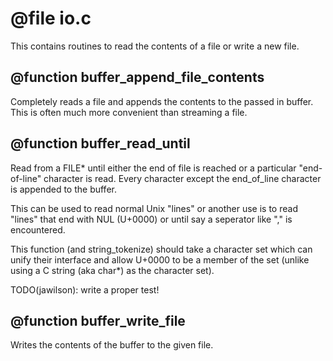 # @file io.c

This contains routines to read the contents of a file or write a
new file.
 
## @function buffer_append_file_contents

Completely reads a file and appends the contents to the passed in
buffer. This is often much more convenient than streaming a file.
 
## @function buffer_read_until

Read from a FILE* until either the end of file is reached or a
particular "end-of-line" character is read. Every character except
the end_of_line character is appended to the buffer.

This can be used to read normal Unix "lines" or another use is to
read "lines" that end with NUL (U+0000) or until say a seperator
like "," is encountered.

This function (and string_tokenize) should take a character set
which can unify their interface and allow U+0000 to be a member of
the set (unlike using a C string (aka char*) as the character set).

TODO(jawilson): write a proper test!
 
## @function buffer_write_file

Writes the contents of the buffer to the given file.
 
